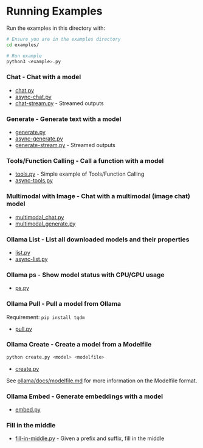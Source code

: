 # Running Examples

Run the examples in this directory with:
```sh
# Ensure you are in the examples directory
cd examples/

# Run example
python3 <example>.py
```

### Chat - Chat with a model
- [chat.py](chat.py)
- [async-chat.py](async-chat.py)
- [chat-stream.py](chat-stream.py) - Streamed outputs


### Generate - Generate text with a model
- [generate.py](generate.py)
- [async-generate.py](async-generate.py)
- [generate-stream.py](generate-stream.py) - Streamed outputs


### Tools/Function Calling - Call a function with a model
- [tools.py](tools.py) - Simple example of Tools/Function Calling
- [async-tools.py](async-tools.py)


### Multimodal with Image - Chat with a multimodal (image chat) model
- [multimodal_chat.py](multimodal_chat.py)
- [multimodal_generate.py](multimodal_generate.py)


### Ollama List - List all downloaded models and their properties
- [list.py](list.py)
- [async-list.py](async-list.py)


### Ollama ps - Show model status with CPU/GPU usage
- [ps.py](ps.py)


### Ollama Pull - Pull a model from Ollama
Requirement: `pip install tqdm`
- [pull.py](pull.py) 


### Ollama Create - Create a model from a Modelfile
```python
python create.py <model> <modelfile>
```
- [create.py](create.py) 

See [ollama/docs/modelfile.md](https://github.com/ollama/ollama/blob/main/docs/modelfile.md) for more information on the Modelfile format.


### Ollama Embed - Generate embeddings with a model
- [embed.py](embed.py)

### Fill in the middle
- [fill-in-middle.py](fill-in-middle.py) - Given a prefix and suffix, fill in the middle
